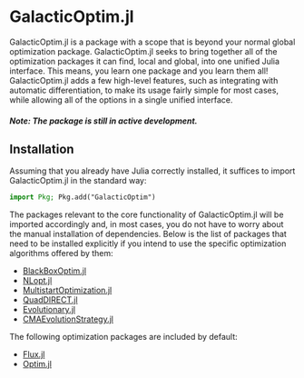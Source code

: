 # GalacticOptim.jl

GalacticOptim.jl is a package with a scope that is beyond your normal global optimization
package. GalacticOptim.jl seeks to bring together all of the optimization packages
it can find, local and global, into one unified Julia interface. This means, you
learn one package and you learn them all! GalacticOptim.jl adds a few high-level
features, such as integrating with automatic differentiation, to make its usage
fairly simple for most cases, while allowing all of the options in a single
unified interface.

##### Note: The package is still in active development.

## Installation

Assuming that you already have Julia correctly installed, it suffices to import
GalacticOptim.jl in the standard way:

```julia
import Pkg; Pkg.add("GalacticOptim")
```
The packages relevant to the core functionality of GalacticOptim.jl will be imported
accordingly and, in most cases, you do not have to worry about the manual
installation of dependencies. Below is the list of packages that need to be
installed explicitly if you intend to use the specific optimization algorithms
offered by them:

- [BlackBoxOptim.jl](https://github.com/robertfeldt/BlackBoxOptim.jl)
- [NLopt.jl](https://github.com/JuliaOpt/NLopt.jl)
- [MultistartOptimization.jl](https://github.com/tpapp/MultistartOptimization.jl)
- [QuadDIRECT.jl](https://github.com/timholy/QuadDIRECT.jl)
- [Evolutionary.jl](https://wildart.github.io/Evolutionary.jl/dev/)
- [CMAEvolutionStrategy.jl](https://github.com/jbrea/CMAEvolutionStrategy.jl)

The following optimization packages are included by default:

- [Flux.jl](https://fluxml.ai/)
- [Optim.jl](https://julianlsolvers.github.io/Optim.jl/stable/)

